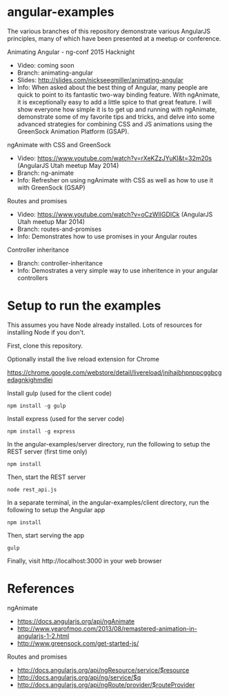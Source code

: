 angular-examples
================
The various branches of this repository demonstrate various AngularJS principles, many of which have been presented at a meetup or conference.

Animating Angular - ng-conf 2015 Hacknight
* Video: coming soon
* Branch: animating-angular
* Slides: http://slides.com/nickseegmiller/animating-angular
* Info: When asked about the best thing of Angular, many people are quick to point to
    its fantastic two-way binding feature. With ngAnimate, it is exceptionally easy
    to add a little spice to that great feature. I will show everyone how simple it is
    to get up and running with ngAnimate, demonstrate some of my favorite tips and tricks,
    and delve into some advanced strategies for combining CSS and JS animations using
    the GreenSock Animation Platform (GSAP).

ngAnimate with CSS and GreenSock
* Video: https://www.youtube.com/watch?v=rXeKZzJYuKI&t=32m20s (AngularJS Utah meetup May 2014)
* Branch: ng-animate
* Info: Refresher on using ngAnimate with CSS as well as how to use it with GreenSock (GSAP)

Routes and promises
* Video: https://www.youtube.com/watch?v=oCzWIlGDICk (AngularJS Utah meetup Mar 2014)
* Branch: routes-and-promises
* Info: Demonstrates how to use promises in your Angular routes

Controller inheritance
* Branch: controller-inheritance
* Info: Demostrates a very simple way to use inheritence in your angular controllers

Setup to run the examples
=========================
This assumes you have Node already installed. Lots of resources for installing Node if you don't.

First, clone this repository.

Optionally install the live reload extension for Chrome

https://chrome.google.com/webstore/detail/livereload/jnihajbhpnppcggbcgedagnkighmdlei

Install gulp (used for the client code)

    npm install -g gulp
  
Install express (used for the server code)

    npm install -g express

In the angular-examples/server directory, run the following to setup the REST server (first time only)

    npm install
  
Then, start the REST server

    node rest_api.js
  
In a separate terminal, in the angular-examples/client directory, run the following to setup the Angular app

    npm install
  
Then, start serving the app

    gulp
  
Finally, visit http://localhost:3000 in your web browser
  
# References
ngAnimate
* https://docs.angularjs.org/api/ngAnimate
* http://www.yearofmoo.com/2013/08/remastered-animation-in-angularjs-1-2.html
* http://www.greensock.com/get-started-js/

Routes and promises
* http://docs.angularjs.org/api/ngResource/service/$resource
* http://docs.angularjs.org/api/ng/service/$q
* http://docs.angularjs.org/api/ngRoute/provider/$routeProvider

  
